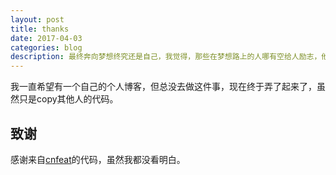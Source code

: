```yaml
---
layout: post
title: thanks
date: 2017-04-03
categories: blog
description: 最终奔向梦想终究还是自己，我觉得，那些在梦想路上的人哪有空给人励志，他们都忙着给自己励志去了，自己给自己建个加油站，因为他们知道，别人不能永远做自己的加油站，只能自己做自己的加油站。
---
```

我一直希望有一个自己的个人博客，但总没去做这件事，现在终于弄了起来了，虽然只是copy其他人的代码。

## 致谢


感谢来自[cnfeat](http://www.cnfeat.com/)的代码，虽然我都没看明白。

